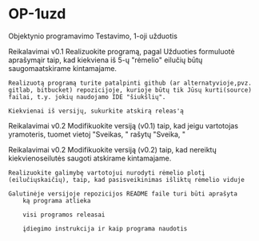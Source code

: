 # OP-1uzd
Objektynio programavimo Testavimo, 1-oji užduotis 

Reikalavimai v0.1
    Realizuokite programą, pagal Užduoties formuluotė aprašymąir taip, kad kiekviena iš 5-ų "rėmelio" eilučių būtų saugomaatskirame kintamajame.
    
    Realizuotą programą turite patalpinti github (ar alternatyvioje,pvz. gitlab, bitbucket) repozicijoje, kurioje būtų tik Jūsų kurti(source) failai, t.y. jokių naudojamo IDE "šiukšlių".
    
    Kiekvienai iš versijų, sukurkite atskirą releas'ą

Reikalavimai v0.2
    Modifikuokite versiją (v0.1) taip, kad jeigu vartotojas yramoteris, tuomet vietoj "Sveikas, " rašytų "Sveika, "

Reikalavimai v0.2
    Modifikuokite versiją (v0.2) taip, kad nereiktų kiekvienoseilutės saugoti atskirame kintamajame.

    Realizuokite galimybę vartotojui nurodyti rėmelio plotį (eilučiųskaičių), taip, kad pasisveikinimas išliktų rėmelio viduje

    Galutinėje versijoje repozicijos README faile turi būti aprašyta
        ką programa atlieka

        visi programos releasai

        įdiegimo instrukcija ir kaip programa naudotis